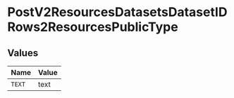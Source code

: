 # PostV2ResourcesDatasetsDatasetIDRows2ResourcesPublicType


## Values

| Name   | Value  |
| ------ | ------ |
| `TEXT` | text   |